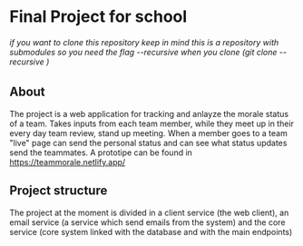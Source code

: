 # Final Project for school
###### if you want to clone this repository keep in mind this is a repository with submodules so you need the flag --recursive when you clone (git clone --recursive <this repo>)
  ## About
  The project is a web application for tracking and anlayze the morale status of a team. Takes inputs from each team member, while they meet up in their every day team review, stand up meeting. When a member goes to a team "live" page can send the personal status and can see what status updates send the teammates. A prototipe can be found in https://teammorale.netlify.app/
  ## Project structure
  The project at the moment is divided in a client service (the web client), an email service (a service which send emails from the system) and the core service (core system linked with the database and with the main endpoints)

